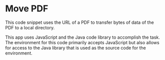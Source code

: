# Move PDF
This code snippet uses the URL of a PDF to transfer bytes of data of the PDF to a local directory.

This app uses JavaScript and the Java code library to accomplish the task. The environment for this code primarily accepts JavaScript but also allows for access to the Java library that is used as the source code for the environment.
